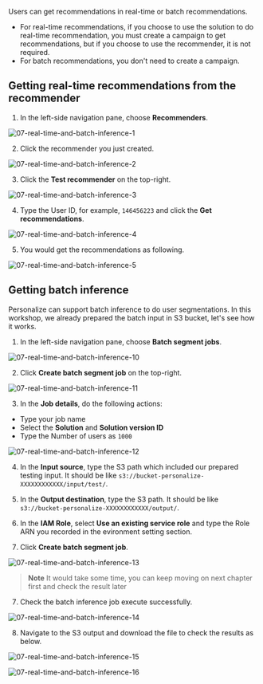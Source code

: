 Users can get recommendations in real-time or batch recommendations. 
* For real-time recommendations, if you choose to use the solution to do real-time recommendation, you must create a campaign to get recommendations, but if you choose to use the recommender, it is not required. 
* For batch recommendations, you don't need to create a campaign.

## Getting real-time recommendations from the recommender

1. In the left-side navigation pane, choose **Recommenders**.

![07-real-time-and-batch-inference-1](/static/image/07-real-time-and-batch-inference-1.png)

2. Click the recommender you just created.

![07-real-time-and-batch-inference-2](/static/image/07-real-time-and-batch-inference-2.png)

3. Click the **Test recommender** on the top-right.

![07-real-time-and-batch-inference-3](/static/image/07-real-time-and-batch-inference-3.png)

4. Type the User ID, for example, `146456223` and click the **Get recommendations**.

![07-real-time-and-batch-inference-4](/static/image/07-real-time-and-batch-inference-4.png)

5. You would get the recommendations as following.

![07-real-time-and-batch-inference-5](/static/image/07-real-time-and-batch-inference-5.png)


## Getting batch inference

Personalize can support batch inference to do user segmentations. In this workshop, we already prepared the batch input in S3 bucket, let's see how it works.

1. In the left-side navigation pane, choose **Batch segment jobs**.

![07-real-time-and-batch-inference-10](/static/image/07-real-time-and-batch-inference-10.png)

2. Click **Create batch segment job** on the top-right.

![07-real-time-and-batch-inference-11](/static/image/07-real-time-and-batch-inference-11.png)

3. In the **Job details**, do the following actions:
* Type your job name
* Select the **Solution** and **Solution version ID**
* Type the Number of users as `1000`


![07-real-time-and-batch-inference-12](/static/image/07-real-time-and-batch-inference-12.png)

4. In the **Input source**, type the S3 path which included our prepared testing input. It should be like `s3://bucket-personalize-XXXXXXXXXXXX/input/test/`.

5. In the **Output destination**, type the S3 path. It should be like `s3://bucket-personalize-XXXXXXXXXXXX/output/`.

6. In the **IAM Role**, select **Use an existing service role** and type the Role ARN you recorded in the evironment setting section.

7. Click **Create batch segment job**.

![07-real-time-and-batch-inference-13](/static/image/07-real-time-and-batch-inference-13.png)

> **Note**
> It would take some time, you can keep moving on next chapter first and check the result later

7. Check the batch inference job execute successfully.

![07-real-time-and-batch-inference-14](/static/image/07-real-time-and-batch-inference-14.png)

8. Navigate to the S3 output and download the file to check the results as below.

![07-real-time-and-batch-inference-15](/static/image/07-real-time-and-batch-inference-15.png)

![07-real-time-and-batch-inference-16](/static/image/07-real-time-and-batch-inference-16.png)





